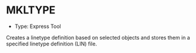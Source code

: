 # MKLTYPE

- Type: Express Tool

Creates a linetype definition based on selected objects and stores them in a specified linetype definition (LIN) file.
